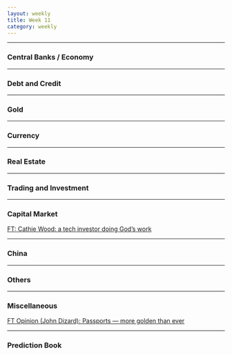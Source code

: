 ```yaml
---
layout: weekly
title: Week 11
category: weekly
---
```


---
### Central Banks / Economy

---
### Debt and Credit

---
### Gold

---
### Currency

---
### Real Estate

---
### Trading and Investment

---
### Capital Market

[FT: Cathie Wood: a tech investor doing God’s work](
https://www.ft.com/content/4df2b4cf-2ffe-4db5-9594-47e05e1e2240)

---
### China

---
### Others

---
### Miscellaneous

[FT Opinion (John Dizard): Passports — more golden than ever](
https://www.ft.com/content/2de1040e-7f23-4cb1-903f-b3813d29fa84)

---
### Prediction Book

